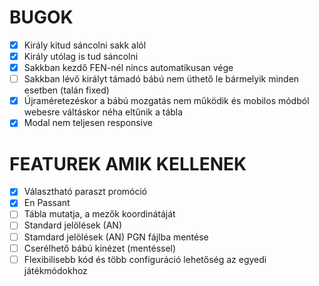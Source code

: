 # BUGOK

- [x] Király kitud sáncolni sakk alól
- [x] Király utólag is tud sáncolni
- [x] Sakkban kezdő FEN-nél nincs automatikusan vége
- [ ] Sakkban lévő királyt támadó bábú nem üthető le bármelyik minden esetben (talán fixed)
- [x] Újraméretezéskor a bábú mozgatás nem működik és mobilos módból webesre váltáskor néha eltűnik a tábla
- [x] Modal nem teljesen responsive

# FEATUREK AMIK KELLENEK

- [x] Választható paraszt promóció
- [x] En Passant
- [ ] Tábla mutatja, a mezők koordinátáját
- [ ] Standard jelölések (AN)
- [ ] Stamdard jelölések (AN) PGN fájlba mentése
- [ ] Cserélhető bábú kinézet (mentéssel)
- [ ] Flexibilisebb kód és több configuráció lehetőség az egyedi játékmódokhoz
